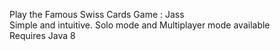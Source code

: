 Play the Famous Swiss Cards Game : Jass  
Simple and intuitive. Solo mode and Multiplayer mode available  
Requires Java 8   
